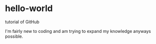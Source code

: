 # hello-world
tutorial of GitHub

I'm fairly new to coding and am trying to expand my knowledge anyways possible.
